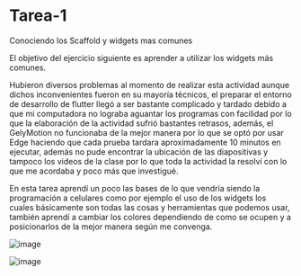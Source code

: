 # Tarea-1
Conociendo los Scaffold y widgets mas comunes

El objetivo del ejercicio siguiente es aprender a utilizar los widgets más comunes.

Hubieron diversos problemas al momento de realizar esta actividad aunque dichos inconvenientes fueron en su mayoría técnicos, el preparar el entorno de desarrollo de flutter llegó a ser bastante complicado y tardado debido a que mi computadora no lograba aguantar los programas con facilidad por lo que la elaboración de la actividad sufrió bastantes retrasos, además, el GelyMotion no funcionaba de la mejor manera por lo que se optó por usar Edge haciendo que cada prueba tardara aproximadamente 10 minutos en ejecutar, además no pude encontrar la ubicación de las diapositivas y tampoco los videos de la clase por lo que toda la actividad la resolví con lo que me acordaba y poco más que investigué.

En esta tarea aprendí un poco las bases de lo que vendría siendo la programación a celulares como por ejemplo el uso de los widgets los cuales básicamente son todas las cosas y herramientas que podemos usar, también aprendí a cambiar los colores dependiendo de como se ocupen y a posicionarlos de la mejor manera según me convenga.

![image](https://github.com/Yocomovez/Tarea-1/assets/157529375/c03386ad-2f2c-40ec-b7e5-e10197c6eb84)

![image](https://github.com/Yocomovez/Tarea-1/assets/157529375/e244d3f3-99f6-4b5d-90e5-26f6f798d104)

